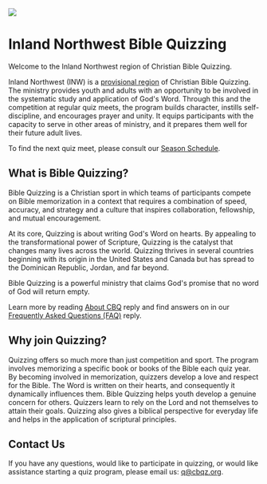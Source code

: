 <!-- docs:hide_top_photo -->
<img src="/idaho_relief_location_map.svg" class="page_photo">

# Inland Northwest Bible Quizzing

Welcome to the Inland Northwest region of Christian Bible Quizzing.

Inland Northwest (INW) is a [provisional region](*/governance/regions.md) of Christian Bible Quizzing. The ministry provides youth and adults with an opportunity to be involved in the systematic study and application of God's Word. Through this and the competition at regular quiz meets, the program builds character, instills self-discipline, and encourages prayer and unity. It equips participants with the capacity to serve in other areas of ministry, and it prepares them well for their future adult lives.

To find the next quiz meet, please consult our [Season Schedule](/meet/schedule).

## What is Bible Quizzing?

Bible Quizzing is a Christian sport in which teams of participants compete on Bible memorization in a context that requires a combination of speed, accuracy, and strategy and a culture that inspires collaboration, fellowship, and mutual encouragement.

At its core, Quizzing is about writing God's Word on hearts. By appealing to the transformational power of Scripture, Quizzing is the catalyst that changes many lives across the world. Quizzing thrives in several countries beginning with its origin in the United States and Canada but has spread to the Dominican Republic, Jordan, and far beyond.

Bible Quizzing is a powerful ministry that claims God's promise that no word of God will return empty.

Learn more by reading
[About CBQ](*/about_CBQ.md)
<span class="material-symbols-outlined middle size">reply</span>
and find answers on in our
[Frequently Asked Questions (FAQ)](*/FAQs.md)
<span class="material-symbols-outlined middle size">reply</span>.

## Why join Quizzing?

Quizzing offers so much more than just competition and sport. The program involves memorizing a specific book or books of the Bible each quiz year. By becoming involved in memorization, quizzers develop a love and respect for the Bible. The Word is written on their hearts, and consequently it dynamically influences them. Bible Quizzing helps youth develop a genuine concern for others. Quizzers learn to rely on the Lord and not themselves to attain their goals. Quizzing also gives a biblical perspective for everyday life and helps in the application of scriptural principles.

## Contact Us

If you have any questions, would like to participate in quizzing, or would like assistance starting a quiz program, please email us: [q@cbqz.org](mailto:q@cbqz.org).
